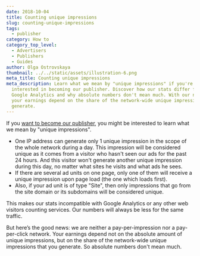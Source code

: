 ```yaml
---
date: 2018-10-04
title: Counting unique impressions
slug: counting-unique-impressions
tags:
  - publisher
category: How to
category_top_level:
  - Advertisers
  - Publishers
  - Guides
author: Olga Ostrovskaya
thumbnail: ../../static/assets/illustration-6.png
meta_title: Counting unique impressions
meta_description: Learn what we mean by "unique impressions" if you're
  interested in becoming our publisher. Discover how our stats differ from
  Google Analytics and why absolute numbers don't mean much. With our network,
  your earnings depend on the share of the network-wide unique impressions you
  generate.
---
```

If you [want to become our publisher](https://a-ads.com/ad_units/new), you might be interested to learn what we mean by "unique impressions".

* One IP address can generate only 1 unique impression in the scope of the whole network during a day. This impression will be considered unique as it comes from a visitor who hasn't seen our ads for the past 24 hours. And this visitor won't generate another unique impression during this day, no matter what sites he visits and what ads he sees.
* If there are several ad units on one page, only one of them will receive a unique impression upon page load (the one which loads first). 
* Also, if your ad unit is of type "Site", then only impressions that go from the site domain or its subdomains will be considered unique.

This makes our stats incompatible with Google Analytics or any other web visitors counting services. Our numbers will always be less for the same traffic.

But here’s the good news: we are neither a pay-per-impression nor a pay-per-click network. Your earnings depend not on the absolute amount of unique impressions, but on the share of the network-wide unique impressions that you generate. So absolute numbers don't mean much.
